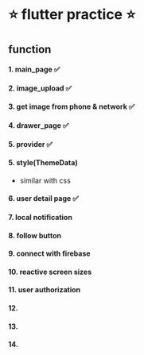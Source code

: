 # ⭐️ flutter practice ⭐️

## function
#### 1. main_page ✅
#### 2. image_upload ✅
#### 3. get image from phone & network ✅
#### 4. drawer_page ✅
#### 5. provider ✅
#### 5. style(ThemeData)
- similar with css
#### 6. user detail page ✅
#### 7. local notification
#### 8. follow button
#### 9. connect with firebase
#### 10. reactive screen sizes
#### 11. user authorization
#### 12.
#### 13.
#### 14.
